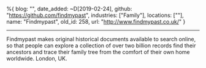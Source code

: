 %{
  blog: "",
  date_added: ~D[2019-02-24],
  github: "https://github.com/findmypast",
  industries: ["Family"],
  locations: [""],
  name: "Findmypast",
  old_id: 258,
  url: "http://www.findmypast.co.uk/"
}

---

Findmypast makes original historical documents available to search online, so that people can explore a collection of over two billion records find their ancestors and trace their family tree from the comfort of their own home worldwide. London, UK.

